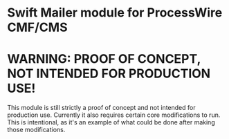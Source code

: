 Swift Mailer module for ProcessWire CMF/CMS
===========================================

# WARNING: PROOF OF CONCEPT, NOT INTENDED FOR PRODUCTION USE!

This module is still strictly a proof of concept and not intended for
production use. Currently it also requires certain core modifications
to run. This is intentional, as it's an example of what could be done
after making those modifications.